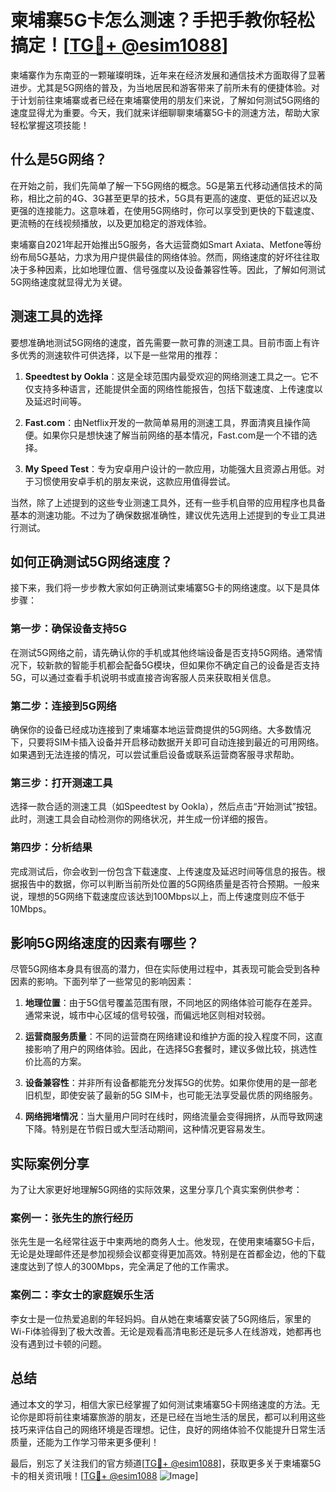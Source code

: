 # 柬埔寨5G卡怎么测速？手把手教你轻松搞定！[[TG💪+ @esim1088](https://t.me/s/esim1088)]

柬埔寨作为东南亚的一颗璀璨明珠，近年来在经济发展和通信技术方面取得了显著进步。尤其是5G网络的普及，为当地居民和游客带来了前所未有的便捷体验。对于计划前往柬埔寨或者已经在柬埔寨使用的朋友们来说，了解如何测试5G网络的速度显得尤为重要。今天，我们就来详细聊聊柬埔寨5G卡的测速方法，帮助大家轻松掌握这项技能！

## 什么是5G网络？

在开始之前，我们先简单了解一下5G网络的概念。5G是第五代移动通信技术的简称，相比之前的4G、3G甚至更早的技术，5G具有更高的速度、更低的延迟以及更强的连接能力。这意味着，在使用5G网络时，你可以享受到更快的下载速度、更流畅的在线视频播放，以及更加稳定的游戏体验。

柬埔寨自2021年起开始推出5G服务，各大运营商如Smart Axiata、Metfone等纷纷布局5G基站，力求为用户提供最佳的网络体验。然而，网络速度的好坏往往取决于多种因素，比如地理位置、信号强度以及设备兼容性等。因此，了解如何测试5G网络速度就显得尤为关键。

## 测速工具的选择

要想准确地测试5G网络的速度，首先需要一款可靠的测速工具。目前市面上有许多优秀的测速软件可供选择，以下是一些常用的推荐：

1. **Speedtest by Ookla**：这是全球范围内最受欢迎的网络测速工具之一。它不仅支持多种语言，还能提供全面的网络性能报告，包括下载速度、上传速度以及延迟时间等。

2. **Fast.com**：由Netflix开发的一款简单易用的测速工具，界面清爽且操作简便。如果你只是想快速了解当前网络的基本情况，Fast.com是一个不错的选择。

3. **My Speed Test**：专为安卓用户设计的一款应用，功能强大且资源占用低。对于习惯使用安卓手机的朋友来说，这款应用值得尝试。

当然，除了上述提到的这些专业测速工具外，还有一些手机自带的应用程序也具备基本的测速功能。不过为了确保数据准确性，建议优先选用上述提到的专业工具进行测试。

## 如何正确测试5G网络速度？

接下来，我们将一步步教大家如何正确测试柬埔寨5G卡的网络速度。以下是具体步骤：

### 第一步：确保设备支持5G

在测试5G网络之前，请先确认你的手机或其他终端设备是否支持5G网络。通常情况下，较新款的智能手机都会配备5G模块，但如果你不确定自己的设备是否支持5G，可以通过查看手机说明书或直接咨询客服人员来获取相关信息。

### 第二步：连接到5G网络

确保你的设备已经成功连接到了柬埔寨本地运营商提供的5G网络。大多数情况下，只要将SIM卡插入设备并开启移动数据开关即可自动连接到最近的可用网络。如果遇到无法连接的情况，可以尝试重启设备或联系运营商客服寻求帮助。

### 第三步：打开测速工具

选择一款合适的测速工具（如Speedtest by Ookla），然后点击“开始测试”按钮。此时，测速工具会自动检测你的网络状况，并生成一份详细的报告。

### 第四步：分析结果

完成测试后，你会收到一份包含下载速度、上传速度及延迟时间等信息的报告。根据报告中的数据，你可以判断当前所处位置的5G网络质量是否符合预期。一般来说，理想的5G网络下载速度应该达到100Mbps以上，而上传速度则应不低于10Mbps。

## 影响5G网络速度的因素有哪些？

尽管5G网络本身具有很高的潜力，但在实际使用过程中，其表现可能会受到各种因素的影响。下面列举了一些常见的影响因素：

1. **地理位置**：由于5G信号覆盖范围有限，不同地区的网络体验可能存在差异。通常来说，城市中心区域的信号较强，而偏远地区则相对较弱。

2. **运营商服务质量**：不同的运营商在网络建设和维护方面的投入程度不同，这直接影响了用户的网络体验。因此，在选择5G套餐时，建议多做比较，挑选性价比高的方案。

3. **设备兼容性**：并非所有设备都能充分发挥5G的优势。如果你使用的是一部老旧机型，即使安装了最新的5G SIM卡，也可能无法享受最优质的网络服务。

4. **网络拥堵情况**：当大量用户同时在线时，网络流量会变得拥挤，从而导致网速下降。特别是在节假日或大型活动期间，这种情况更容易发生。

## 实际案例分享

为了让大家更好地理解5G网络的实际效果，这里分享几个真实案例供参考：

### 案例一：张先生的旅行经历

张先生是一名经常往返于中柬两地的商务人士。他发现，在使用柬埔寨5G卡后，无论是处理邮件还是参加视频会议都变得更加高效。特别是在首都金边，他的下载速度达到了惊人的300Mbps，完全满足了他的工作需求。

### 案例二：李女士的家庭娱乐生活

李女士是一位热爱追剧的年轻妈妈。自从她在柬埔寨安装了5G网络后，家里的Wi-Fi体验得到了极大改善。无论是观看高清电影还是玩多人在线游戏，她都再也没有遇到过卡顿的问题。

## 总结

通过本文的学习，相信大家已经掌握了如何测试柬埔寨5G卡网络速度的方法。无论你是即将前往柬埔寨旅游的朋友，还是已经在当地生活的居民，都可以利用这些技巧来评估自己的网络环境是否理想。记住，良好的网络体验不仅能提升日常生活质量，还能为工作学习带来更多便利！

最后，别忘了关注我们的官方频道[[TG💪+ @esim1088](https://t.me/s/esim1088)]，获取更多关于柬埔寨5G卡的相关资讯哦！[[TG💪+ @esim1088](https://t.me/s/esim1088) ![Image](https://i.postimg.cc/4NQfJmqS/Snipaste-2025-05-13-00-14-12.png)]